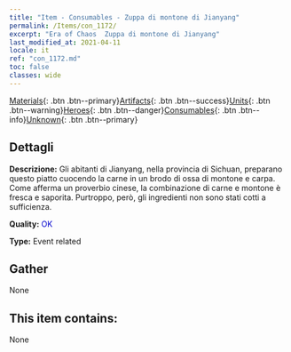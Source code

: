 ```yaml
---
title: "Item - Consumables - Zuppa di montone di Jianyang"
permalink: /Items/con_1172/
excerpt: "Era of Chaos  Zuppa di montone di Jianyang"
last_modified_at: 2021-04-11
locale: it
ref: "con_1172.md"
toc: false
classes: wide
---
```

 [Materials](/it/Items/){: .btn .btn--primary}[Artifacts](/it/Items/Artifacts/){: .btn .btn--success}[Units](/it/Items/Units/){: .btn .btn--warning}[Heroes](/it/Items/Heroes/){: .btn .btn--danger}[Consumables](/it/Items/Consumables/){: .btn .btn--info}[Unknown](/it/Items/Unknown/){: .btn .btn--primary}

## Dettagli
 **Descrizione:** Gli abitanti di Jianyang, nella provincia di Sichuan, preparano questo piatto cuocendo la carne in un brodo di ossa di montone e carpa. Come afferma un proverbio cinese, la combinazione di carne e montone è fresca e saporita. Purtroppo, però, gli ingredienti non sono stati cotti a sufficienza.

 **Quality:** <span style="color: #0000CD">OK</span>

 **Type:** Event related

## Gather

  None

## This item contains:

  None

